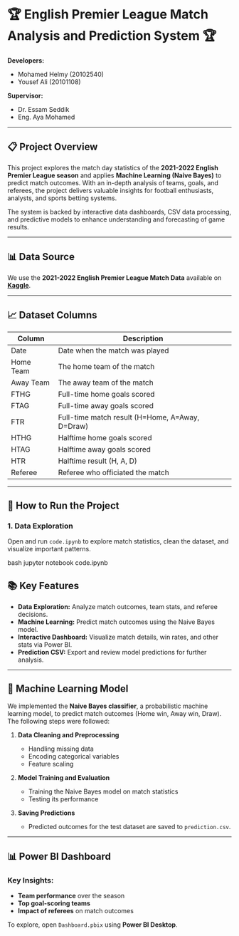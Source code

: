 # 🏆 English Premier League Match Analysis and Prediction System 🏆

**Developers:**  
- Mohamed Helmy (20102540)  
- Yousef Ali (20101108)  

**Supervisor:**  
- Dr. Essam Seddik  
- Eng. Aya Mohamed  

---

## 📋 **Project Overview**
This project explores the match day statistics of the **2021-2022 English Premier League season** and applies **Machine Learning (Naive Bayes)** to predict match outcomes. With an in-depth analysis of teams, goals, and referees, the project delivers valuable insights for football enthusiasts, analysts, and sports betting systems.

The system is backed by interactive data dashboards, CSV data processing, and predictive models to enhance understanding and forecasting of game results.

---

## 📊 Data Source  
We use the **2021-2022 English Premier League Match Data** available on **[Kaggle](https://www.kaggle.com/datasets/evangower/premier-league-match-data)**.

---

## 📈 Dataset Columns  

| Column        | Description                                   |
|---------------|-----------------------------------------------|
| Date          | Date when the match was played               |
| Home Team     | The home team of the match                   |
| Away Team     | The away team of the match                   |
| FTHG          | Full-time home goals scored                  |
| FTAG          | Full-time away goals scored                  |
| FTR           | Full-time match result (H=Home, A=Away, D=Draw) |
| HTHG          | Halftime home goals scored                   |
| HTAG          | Halftime away goals scored                   |
| HTR           | Halftime result (H, A, D)                    |
| Referee       | Referee who officiated the match             |

---

## 🚀 How to Run the Project  

### 1. **Data Exploration**  
Open and run `code.ipynb` to explore match statistics, clean the dataset, and visualize important patterns.


bash
jupyter notebook code.ipynb
## 📚 Key Features  

- **Data Exploration:** Analyze match outcomes, team stats, and referee decisions.  
- **Machine Learning:** Predict match outcomes using the Naive Bayes model.  
- **Interactive Dashboard:** Visualize match details, win rates, and other stats via Power BI.  
- **Prediction CSV:** Export and review model predictions for further analysis.  

---

## 🤖 Machine Learning Model  

We implemented the **Naive Bayes classifier**, a probabilistic machine learning model, to predict match outcomes (Home win, Away win, Draw). The following steps were followed:

1. **Data Cleaning and Preprocessing**  
   - Handling missing data  
   - Encoding categorical variables  
   - Feature scaling  

2. **Model Training and Evaluation**  
   - Training the Naive Bayes model on match statistics  
   - Testing its performance  

3. **Saving Predictions**  
   - Predicted outcomes for the test dataset are saved to `prediction.csv`.  

---

## 📊 Power BI Dashboard  

### **Key Insights:**  
- **Team performance** over the season  
- **Top goal-scoring teams**  
- **Impact of referees** on match outcomes  

To explore, open `Dashboard.pbix` using **Power BI Desktop**.
